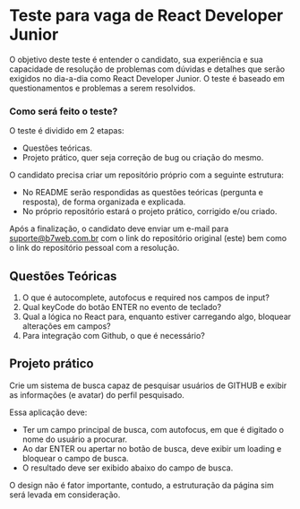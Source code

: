 # Teste para vaga de React Developer Junior

O objetivo deste teste é entender o candidato, sua experiência e sua capacidade de resolução de problemas com dúvidas e detalhes que serão exigidos no dia-a-dia como React Developer Junior.
O teste é baseado em questionamentos e problemas a serem resolvidos.

### Como será feito o teste?
O teste é dividido em 2 etapas:
- Questões teóricas.
- Projeto prático, quer seja correção de bug ou criação do mesmo.

O candidato precisa criar um repositório próprio com a seguinte estrutura:
- No README serão respondidas as questões teóricas (pergunta e resposta), de forma organizada e explicada.
- No próprio repositório estará o projeto prático, corrigido e/ou criado.

Após a finalização, o candidato deve enviar um e-mail para suporte@b7web.com.br com o link do repositório original (este) bem como o link do repositório pessoal com a resolução.

## Questões Teóricas

1. O que é autocomplete, autofocus e required nos campos de input?
2. Qual keyCode do botão ENTER no evento de teclado?
3. Qual a lógica no React para, enquanto estiver carregando algo, bloquear alterações em campos?
4. Para integração com Github, o que é necessário?

## Projeto prático

Crie um sistema de busca capaz de pesquisar usuários de GITHUB e exibir as informações (e avatar) do perfil pesquisado.

Essa aplicação deve:
- Ter um campo principal de busca, com autofocus, em que é digitado o nome do usuário a procurar.
- Ao dar ENTER ou apertar no botão de busca, deve exibir um loading e bloquear o campo de busca.
- O resultado deve ser exibido abaixo do campo de busca.

O design não é fator importante, contudo, a estruturação da página sim será levada em consideração.